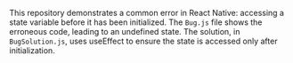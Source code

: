 This repository demonstrates a common error in React Native: accessing a state variable before it has been initialized.  The `Bug.js` file shows the erroneous code, leading to an undefined state.  The solution, in `BugSolution.js`, uses useEffect to ensure the state is accessed only after initialization.